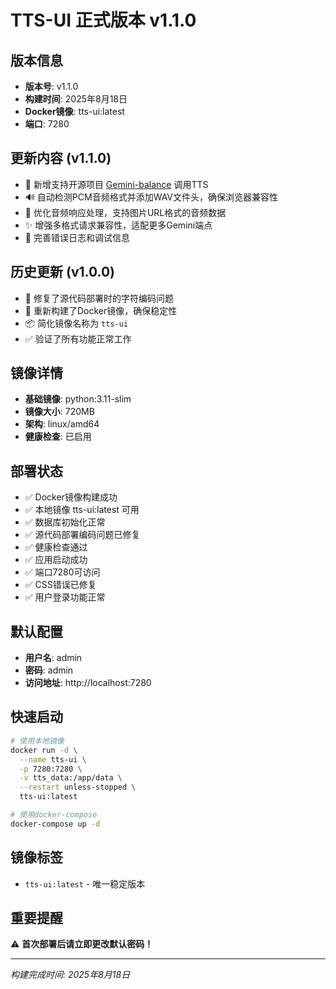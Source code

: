 # TTS-UI 正式版本 v1.1.0

## 版本信息
- **版本号**: v1.1.0
- **构建时间**: 2025年8月18日
- **Docker镜像**: tts-ui:latest
- **端口**: 7280

## 更新内容 (v1.1.0)
- 🚀 新增支持开源项目 [Gemini-balance](https://github.com/snailyp/gemini-balance) 调用TTS
- 🔊 自动检测PCM音频格式并添加WAV文件头，确保浏览器兼容性
- 🔧 优化音频响应处理，支持图片URL格式的音频数据
- ✨ 增强多格式请求兼容性，适配更多Gemini端点
- 📝 完善错误日志和调试信息

## 历史更新 (v1.0.0)
- 🔧 修复了源代码部署时的字符编码问题
- 🐳 重新构建了Docker镜像，确保稳定性
- 📦 简化镜像名称为 `tts-ui`
- ✅ 验证了所有功能正常工作

## 镜像详情
- **基础镜像**: python:3.11-slim
- **镜像大小**: 720MB
- **架构**: linux/amd64
- **健康检查**: 已启用

## 部署状态
- ✅ Docker镜像构建成功
- ✅ 本地镜像 tts-ui:latest 可用
- ✅ 数据库初始化正常
- ✅ 源代码部署编码问题已修复
- ✅ 健康检查通过
- ✅ 应用启动成功
- ✅ 端口7280可访问
- ✅ CSS错误已修复
- ✅ 用户登录功能正常

## 默认配置
- **用户名**: admin
- **密码**: admin
- **访问地址**: http://localhost:7280

## 快速启动
```bash
# 使用本地镜像
docker run -d \
  --name tts-ui \
  -p 7280:7280 \
  -v tts_data:/app/data \
  --restart unless-stopped \
  tts-ui:latest

# 使用docker-compose
docker-compose up -d
```

## 镜像标签
- `tts-ui:latest` - 唯一稳定版本
## 重要提醒
⚠️ **首次部署后请立即更改默认密码！**

---
*构建完成时间: 2025年8月18日*
